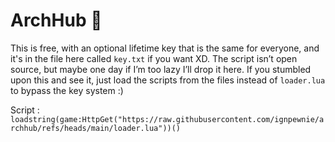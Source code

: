 # ArchHub 🧭

This is free, with an optional lifetime key that is the same for everyone, and it's in the file here called `key.txt` if you want XD. The script isn’t open source, but maybe one day if I’m too lazy I’ll drop it here. If you stumbled upon this and see it, just load the scripts from the files instead of `loader.lua` to bypass the key system :)

Script : `loadstring(game:HttpGet("https://raw.githubusercontent.com/ignpewnie/archhub/refs/heads/main/loader.lua"))()`
